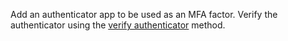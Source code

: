 Add an authenticator app to be used as an MFA factor. Verify the authenticator using the [verify authenticator](/docs/references/cloud/client-web/account#updateMfaAuthenticator) method.
